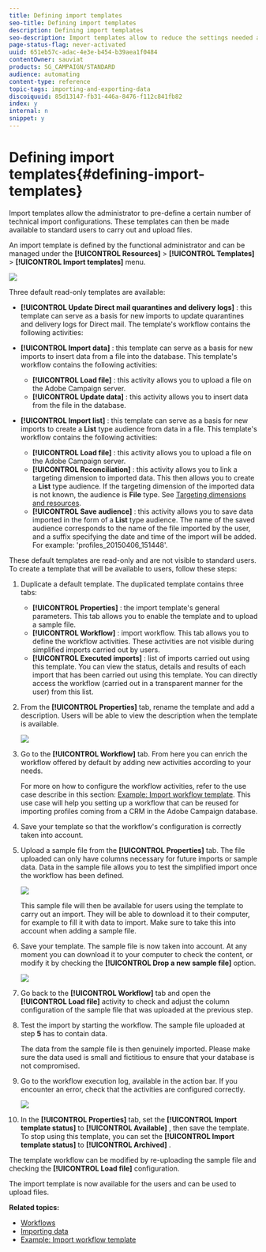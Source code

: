 ```yaml
---
title: Defining import templates
seo-title: Defining import templates
description: Defining import templates
seo-description: Import templates allow to reduce the settings needed and to import data faster.
page-status-flag: never-activated
uuid: 651eb57c-adac-4e3e-b454-b39aea1f0484
contentOwner: sauviat
products: SG_CAMPAIGN/STANDARD
audience: automating
content-type: reference
topic-tags: importing-and-exporting-data
discoiquuid: 85d13147-fb31-446a-8476-f112c841fb82
index: y
internal: n
snippet: y
---
```


# Defining import templates{#defining-import-templates}

Import templates allow the administrator to pre-define a certain number of technical import configurations. These templates can then be made available to standard users to carry out and upload files.

An import template is defined by the functional administrator and can be managed under the **[!UICONTROL Resources]** > **[!UICONTROL Templates]** > **[!UICONTROL Import templates]** menu.

![](assets/import_template_list.png)

Three default read-only templates are available:

* **[!UICONTROL Update Direct mail quarantines and delivery logs]** : this template can serve as a basis for new imports to update quarantines and delivery logs for Direct mail. The template's workflow contains the following activities: 
* **[!UICONTROL Import data]** : this template can serve as a basis for new imports to insert data from a file into the database. This template's workflow contains the following activities:

    * **[!UICONTROL Load file]** : this activity allows you to upload a file on the Adobe Campaign server.
    * **[!UICONTROL Update data]** : this activity allows you to insert data from the file in the database.

* **[!UICONTROL Import list]** : this template can serve as a basis for new imports to create a **List** type audience from data in a file. This template's workflow contains the following activities:

    * **[!UICONTROL Load file]** : this activity allows you to upload a file on the Adobe Campaign server.
    * **[!UICONTROL Reconciliation]** : this activity allows you to link a targeting dimension to imported data. This then allows you to create a **List** type audience. If the targeting dimension of the imported data is not known, the audience is **File** type. See [Targeting dimensions and resources](../../automating/using/query.md#targeting-dimensions-and-resources).
    * **[!UICONTROL Save audience]** : this activity allows you to save data imported in the form of a **List** type audience. The name of the saved audience corresponds to the name of the file imported by the user, and a suffix specifying the date and time of the import will be added. For example: 'profiles_20150406_151448'.

These default templates are read-only and are not visible to standard users. To create a template that will be available to users, follow these steps:

1. Duplicate a default template. The duplicated template contains three tabs:

    * **[!UICONTROL Properties]** : the import template's general parameters. This tab allows you to enable the template and to upload a sample file.
    * **[!UICONTROL Workflow]** : import workflow. This tab allows you to define the workflow activities. These activities are not visible during simplified imports carried out by users.
    * **[!UICONTROL Executed imports]** : list of imports carried out using this template. You can view the status, details and results of each import that has been carried out using this template. You can directly access the workflow (carried out in a transparent manner for the user) from this list.

1. From the **[!UICONTROL Properties]** tab, rename the template and add a description. Users will be able to view the description when the template is available.

   ![](assets/simplified_import_model1.png)

1. Go to the **[!UICONTROL Workflow]** tab. From here you can enrich the workflow offered by default by adding new activities according to your needs.

   For more on how to configure the workflow activities, refer to the use case describe in this section: [Example: Import workflow template](../../automating/using/importing-data.md#example--import-workflow-template). This use case will help you setting up a workflow that can be reused for importing profiles coming from a CRM in the Adobe Campaign database.

1. Save your template so that the workflow's configuration is correctly taken into account.
1. Upload a sample file from the **[!UICONTROL Properties]** tab. The file uploaded can only have columns necessary for future imports or sample data. Data in the sample file allows you to test the simplified import once the workflow has been defined.

   ![](assets/import_template_sample.png)

   This sample file will then be available for users using the template to carry out an import. They will be able to download it to their computer, for example to fill it with data to import. Make sure to take this into account when adding a sample file.

1. Save your template. The sample file is now taken into account. At any moment you can download it to your computer to check the content, or modify it by checking the **[!UICONTROL Drop a new sample file]** option.

   ![](assets/simplified_import_model2.png)

1. Go back to the **[!UICONTROL Workflow]** tab and open the **[!UICONTROL Load file]** activity to check and adjust the column configuration of the sample file that was uploaded at the previous step.
1. Test the import by starting the workflow. The sample file uploaded at step **5** has to contain data.

   The data from the sample file is then genuinely imported. Please make sure the data used is small and fictitious to ensure that your database is not compromised.

1. Go to the workflow execution log, available in the action bar. If you encounter an error, check that the activities are configured correctly.

   ![](assets/simplified_import_model3.png)

1. In the **[!UICONTROL Properties]** tab, set the **[!UICONTROL Import template status]** to **[!UICONTROL Available]** , then save the template. To stop using this template, you can set the **[!UICONTROL Import template status]** to **[!UICONTROL Archived]** .

The template workflow can be modified by re-uploading the sample file and checking the **[!UICONTROL Load file]** configuration.

The import template is now available for the users and can be used to upload files.

**Related topics:**

* [Workflows](../../automating/using/discovering-workflows.md)
* [Importing data](../../automating/using/importing-data.md)
* [Example: Import workflow template](../../automating/using/importing-data.md#example--import-workflow-template)

